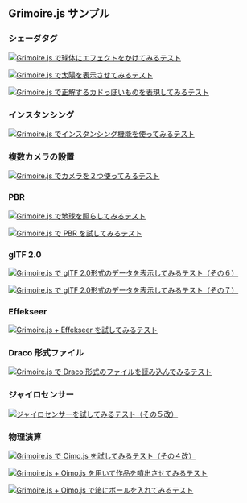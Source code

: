 ﻿## Grimoire.js サンプル

### シェーダタグ

[![Grimoire.js で球体にエフェクトをかけてみるテスト](assets/screenshot/eRe9.jpg)](https://cx20.github.io/grimoirejs-demo/jsdo.it/cx20/eRe9/)

[![Grimoire.js で太陽を表示させてみるテスト](assets/screenshot/chhM.jpg)](https://cx20.github.io/grimoirejs-demo/jsdo.it/cx20/chhM/)

[![Grimoire.js で正解するカドっぽいものを表現してみるテスト](assets/screenshot/4EztL.jpg)](https://cx20.github.io/grimoirejs-demo/jsdo.it/cx20/4EztL/)

### インスタンシング

[![ Grimoire.js でインスタンシング機能を使ってみるテスト](assets/screenshot/u3rD.jpg)](https://cx20.github.io/grimoirejs-demo/jsdo.it/cx20/u3rD/)

### 複数カメラの設置

[![Grimoire.js でカメラを２つ使ってみるテスト](assets/screenshot/Kqig.jpg)](https://cx20.github.io/grimoirejs-demo/jsdo.it/cx20/Kqig/)

### PBR

[![Grimoire.js で地球を照らしてみるテスト](assets/screenshot/89C8.jpg)](https://cx20.github.io/grimoirejs-demo/jsdo.it/cx20/89C8/)

[![Grimoire.js で PBR を試してみるテスト](assets/screenshot/ATDR.jpg)](https://cx20.github.io/grimoirejs-demo/jsdo.it/cx20/ATDR/)

### glTF 2.0

[![Grimoire.js で glTF 2.0形式のデータを表示してみるテスト（その６）](assets/screenshot/Qurl.jpg)](https://cx20.github.io/grimoirejs-demo/jsdo.it/cx20/Qurl/)

[![Grimoire.js で glTF 2.0形式のデータを表示してみるテスト（その７）](assets/screenshot/oGhR.jpg)](https://cx20.github.io/grimoirejs-demo/jsdo.it/cx20/oGhR/)


### Effekseer

[![Grimoire.js + Effekseer を試してみるテスト](assets/screenshot/Q3n5.jpg)](https://cx20.github.io/grimoirejs-demo/jsdo.it/cx20/Q3n5/)

### Draco 形式ファイル

[![Grimoire.js で Draco 形式のファイルを読み込んでみるテスト](assets/screenshot/UOJ0.jpg)](https://cx20.github.io/grimoirejs-demo/jsdo.it/cx20/UOJ0/)

### ジャイロセンサー

[![ジャイロセンサーを試してみるテスト（その５改）](assets/screenshot/AJJ5.jpg)](https://cx20.github.io/grimoirejs-demo/jsdo.it/cx20/AJJ5/)

### 物理演算

[![Grimoire.js で Oimo.js を試してみるテスト（その４改）](assets/screenshot/sRhd.jpg)](https://cx20.github.io/grimoirejs-demo/jsdo.it/cx20/sRhd/)

[![Grimoire.js + Oimo.js を用いて作品を噴出させてみるテスト](assets/screenshot/OEes.jpg)](https://cx20.github.io/grimoirejs-demo/jsdo.it/cx20/OEes/)

[![Grimoire.js + Oimo.js で箱にボールを入れてみるテスト](assets/screenshot/0fsp.jpg)](https://cx20.github.io/grimoirejs-demo/jsdo.it/cx20/0fsp/)
